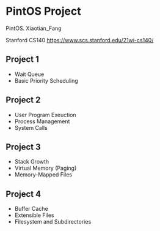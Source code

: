 PintOS Project
==============

PintOS.
Xiaotian_Fang

Stanford CS140
https://www.scs.stanford.edu/21wi-cs140/


## Project 1

- Wait Queue
- Basic Priority Scheduling

## Project 2

- User Program Exeuction
- Process Management
- System Calls

## Project 3

- Stack Growth
- Virtual Memory (Paging)
- Memory-Mapped Files

## Project 4

- Buffer Cache
- Extensible Files
- Filesystem and Subdirectories
